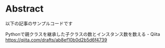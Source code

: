 # Abstract

以下の記事のサンプルコードです

Pythonで親クラスを継承した子クラスの数とインスタンス数を数える - Qiita
https://qiita.com/drafts/ab8ef10b0d2b5d6f4739
